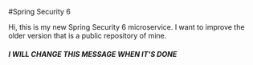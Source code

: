 #Spring Security 6

Hi, this is my new Spring Security 6 microservice. I want to improve the older version that is a public repository of mine.

##### I WILL CHANGE THIS MESSAGE WHEN IT'S DONE